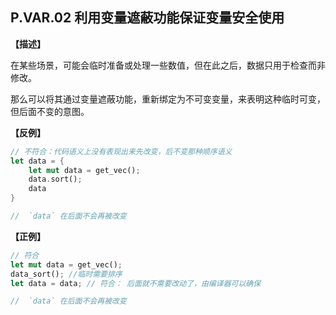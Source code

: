 ## P.VAR.02 利用变量遮蔽功能保证变量安全使用

**【描述】**

在某些场景，可能会临时准备或处理一些数值，但在此之后，数据只用于检查而非修改。

那么可以将其通过变量遮蔽功能，重新绑定为不可变变量，来表明这种临时可变，但后面不变的意图。


**【反例】**

```rust
// 不符合：代码语义上没有表现出来先改变，后不变那种顺序语义
let data = {
    let mut data = get_vec();
    data.sort();
    data 
}

//  `data` 在后面不会再被改变
```

**【正例】**

```rust
// 符合
let mut data = get_vec();
data_sort(); //临时需要排序
let data = data; // 符合： 后面就不需要改动了，由编译器可以确保

//  `data` 在后面不会再被改变
```



